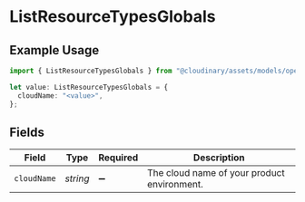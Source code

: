 # ListResourceTypesGlobals

## Example Usage

```typescript
import { ListResourceTypesGlobals } from "@cloudinary/assets/models/operations";

let value: ListResourceTypesGlobals = {
  cloudName: "<value>",
};
```

## Fields

| Field                                       | Type                                        | Required                                    | Description                                 |
| ------------------------------------------- | ------------------------------------------- | ------------------------------------------- | ------------------------------------------- |
| `cloudName`                                 | *string*                                    | :heavy_minus_sign:                          | The cloud name of your product environment. |